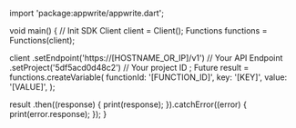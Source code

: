 import 'package:appwrite/appwrite.dart';

void main() { // Init SDK
  Client client = Client();
  Functions functions = Functions(client);

  client
    .setEndpoint('https://[HOSTNAME_OR_IP]/v1') // Your API Endpoint
    .setProject('5df5acd0d48c2') // Your project ID
  ;
  Future result = functions.createVariable(
    functionId: '[FUNCTION_ID]',
    key: '[KEY]',
    value: '[VALUE]',
  );

  result
    .then((response) {
      print(response);
    }).catchError((error) {
      print(error.response);
  });
}
